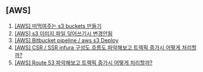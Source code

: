 ## [AWS]

1. [[AWS] 떠먹여주는 s3 buckets 만들기](/aws/2024/08/15/aws-s3-buckets-setup/)
1. [[AWS] s3 이미지,파일 덮어쓰기시 변경안됨](/aws/2024/08/20/aws-s3-cloud-front-cache/)
1. [[AWS] Bitbucket pipeline / aws s3 Deploy](/aws/2024/09/12/bitbuket-pipeline-aws-s3/)
1. [[AWS] CSR / SSR infura 구성도 흐름도 파악해보고 트렉픽 증가시 어떻게 처리할까?](/aws/2024/12/27/aws-infura-architecture/)
1. [[AWS] Route 53 파악해보고 트렉픽 증가시 어떻게 처리할까?](/aws/2025/03/25/router53/)
